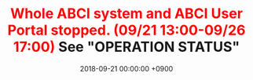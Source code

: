 ﻿---
layout: en/event/post
title:  <span style="color:red">Whole ABCI system and ABCI User Portal stopped. (09/21 13:00-09/26 17:00)</span><span style="color:default"> See "OPERATION STATUS"</span>
date:   2018-09-21 00:00:00 +0900
showdate: 2018.09.21
lang: en
headline: "1"
categories: "HEADLINE"
outurl: about_abci/info.html
---
